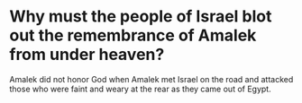 # Why must the people of Israel blot out the remembrance of Amalek from under heaven?

Amalek did not honor God when Amalek met Israel on the road and attacked those who were faint and weary at the rear as they came out of Egypt.

